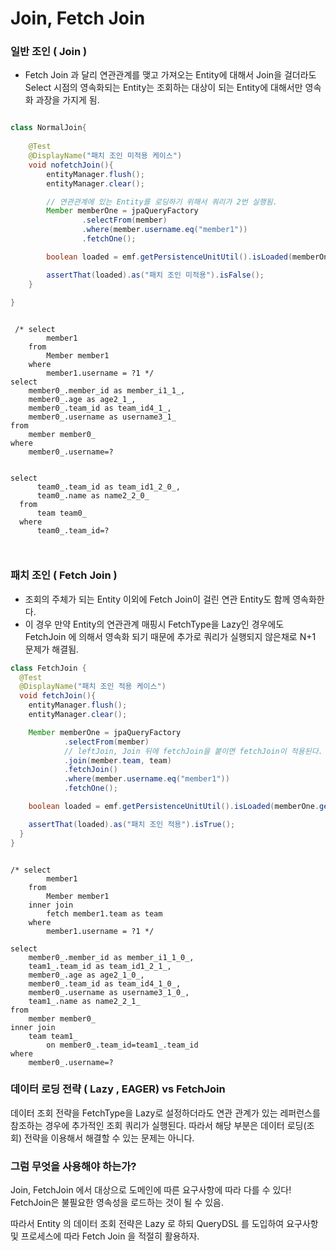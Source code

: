 # Join, Fetch Join 

### 일반 조인 ( Join )

- Fetch Join 과 달리 연관관계를 맺고 가져오는 Entity에 대해서 Join을 걸더라도 Select 시점의 영속화되는 Entity는 
  조회하는 대상이 되는 Entity에 대해서만 영속화 과장을 가지게 됨. 

```java

class NormalJoin{
    
    @Test
    @DisplayName("패치 조인 미적용 케이스")
    void nofetchJoin(){
        entityManager.flush();
        entityManager.clear();

        // 연관관계에 있는 Entity를 로딩하기 위해서 쿼리가 2번 실행됨. 
        Member memberOne = jpaQueryFactory
                .selectFrom(member)
                .where(member.username.eq("member1"))
                .fetchOne();

        boolean loaded = emf.getPersistenceUnitUtil().isLoaded(memberOne.getTeam());

        assertThat(loaded).as("패치 조인 미적용").isFalse();
    }
    
}

```

```shell

 /* select
        member1 
    from
        Member member1 
    where
        member1.username = ?1 */ 
select
    member0_.member_id as member_i1_1_,
    member0_.age as age2_1_,
    member0_.team_id as team_id4_1_,
    member0_.username as username3_1_ 
from
    member member0_ 
where
    member0_.username=?
    

select
      team0_.team_id as team_id1_2_0_,
      team0_.name as name2_2_0_ 
  from
      team team0_ 
  where
      team0_.team_id=?  

            
```

### 패치 조인 ( Fetch Join )

- 조회의 주체가 되는 Entity 이외에 Fetch Join이 걸린 연관 Entity도 함께 영속화한다. 
- 이 경우 만약 Entity의 연관관계 매핑시 FetchType을 Lazy인 경우에도 FetchJoin 에 의해서 영속화 되기 때문에 추가로 쿼리가 실행되지 않은채로 N+1 문제가 해결됨.

```java
class FetchJoin {
  @Test
  @DisplayName("패치 조인 적용 케이스")
  void fetchJoin(){
    entityManager.flush();
    entityManager.clear();

    Member memberOne = jpaQueryFactory
            .selectFrom(member)
            // leftJoin, Join 뒤에 fetchJoin을 붙이면 fetchJoin이 적용된다.
            .join(member.team, team)
            .fetchJoin()
            .where(member.username.eq("member1"))
            .fetchOne();

    boolean loaded = emf.getPersistenceUnitUtil().isLoaded(memberOne.getTeam());

    assertThat(loaded).as("패치 조인 적용").isTrue();
  }
}
```

```shell

/* select
        member1 
    from
        Member member1   
    inner join
        fetch member1.team as team 
    where
        member1.username = ?1 */ 
      
select
    member0_.member_id as member_i1_1_0_,
    team1_.team_id as team_id1_2_1_,
    member0_.age as age2_1_0_,
    member0_.team_id as team_id4_1_0_,
    member0_.username as username3_1_0_,
    team1_.name as name2_2_1_ 
from
    member member0_ 
inner join
    team team1_ 
        on member0_.team_id=team1_.team_id 
where
    member0_.username=?

```

### 데이터 로딩 전략 ( Lazy , EAGER) vs FetchJoin

데이터 조회 전략을 FetchType을 Lazy로 설정하더라도 연관 관계가 있는 레퍼런스를 참조하는 경우에 추가적인 조회 쿼리가 실행된다.
따라서 해당 부분은 데이터 로딩(조회) 전략을 이용해서 해결할 수 있는 문제는 아니다.

### 그럼 무엇을 사용해야 하는가?

Join, FetchJoin 에서 대상으로 도메인에 따른 요구사항에 따라 다를 수 있다!   
FetchJoin은 불필요한 영속성을 로드하는 것이 될 수 있음. 

따라서 Entity 의 데이터 조회 전략은 Lazy 로 하되 QueryDSL 를 도입하여 요구사항 및 프로세스에 따라 Fetch Join 을 적절히 활용하자. 